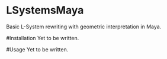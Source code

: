 LSystemsMaya
============

Basic L-System rewriting with geometric interpretation in Maya.

#Installation
Yet to be written.

#Usage
Yet to be written.
